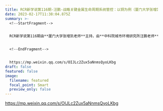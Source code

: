 ```yaml
---
title: RCR新学说第116期-汪鹏-战略关键金属生命周期系统管控：以铜为例（厦门大学张增凯主持）
date: 2023-02-17T11:38:04.875Z
summary: >-
  <!--StartFragment-->


  RCR新学说第116期由**厦门大学张增凯老师**主持，由**中科院城市环境研究所汪鹏老师**解说文章：**“Mapping China's copper cycle from 1950–2015: Role of international trade and secondary resources（战略关键金属生命周期系统管控：以铜为例）”**。  汪老师基于物质流分析方法，从矿产端、冶炼端、加工制造端、消费端、回收再生端、贸易端，对中国含铜产品进行了全生命周期分析，得到了重要的发现。最后，两位老师就观众提出的问题展开了答疑和讨论。


  <!--EndFragment-->


  https://mp.weixin.qq.com/s/OIJLc2Zux5aNnmsQyoLKbg
draft: false
featured: false
image:
  filename: featured
  focal_point: Smart
  preview_only: false
---
```

<https://mp.weixin.qq.com/s/OIJLc2Zux5aNnmsQyoLKbg>